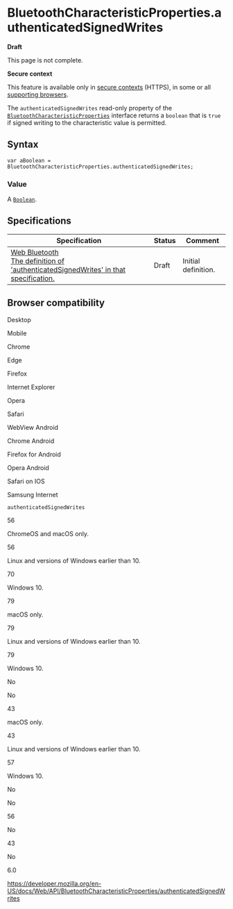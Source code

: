 # BluetoothCharacteristicProperties.authenticatedSignedWrites

**Draft**

This page is not complete.

**Secure context**

This feature is available only in [secure contexts](https://developer.mozilla.org/en-US/docs/Web/Security/Secure_Contexts) (HTTPS), in some or all [supporting browsers](#browser_compatibility).

The `authenticatedSignedWrites` read-only property of the [`BluetoothCharacteristicProperties`](../bluetoothcharacteristicproperties) interface returns a `boolean` that is `true` if signed writing to the characteristic value is permitted.

## Syntax

    var aBoolean = BluetoothCharacteristicProperties.authenticatedSignedWrites;

### Value

A [`Boolean`](https://developer.mozilla.org/en-US/docs/Web/JavaScript/Reference/Global_Objects/Boolean).

## Specifications

<table><thead><tr class="header"><th>Specification</th><th>Status</th><th>Comment</th></tr></thead><tbody><tr class="odd"><td><a href="https://webbluetoothcg.github.io/web-bluetooth/#dom-bluetoothcharacteristicproperties-authenticatedsignedwrites">Web Bluetooth<br />
<span class="small">The definition of 'authenticatedSignedWrites' in that specification.</span></a></td><td><span class="spec-draft">Draft</span></td><td>Initial definition.</td></tr></tbody></table>

## Browser compatibility

Desktop

Mobile

Chrome

Edge

Firefox

Internet Explorer

Opera

Safari

WebView Android

Chrome Android

Firefox for Android

Opera Android

Safari on IOS

Samsung Internet

`authenticatedSignedWrites`

56

ChromeOS and macOS only.

56

Linux and versions of Windows earlier than 10.

70

Windows 10.

79

macOS only.

79

Linux and versions of Windows earlier than 10.

79

Windows 10.

No

No

43

macOS only.

43

Linux and versions of Windows earlier than 10.

57

Windows 10.

No

No

56

No

43

No

6.0

<a href="https://developer.mozilla.org/en-US/docs/Web/API/BluetoothCharacteristicProperties/authenticatedSignedWrites" class="_attribution-link">https://developer.mozilla.org/en-US/docs/Web/API/BluetoothCharacteristicProperties/authenticatedSignedWrites</a>
